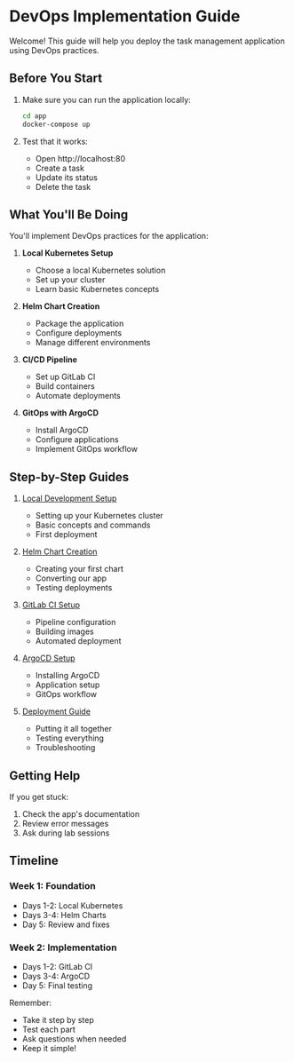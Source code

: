 # DevOps Implementation Guide

Welcome! This guide will help you deploy the task management application using DevOps practices.

## Before You Start

1. Make sure you can run the application locally:
   ```bash
   cd app
   docker-compose up
   ```

2. Test that it works:
   - Open http://localhost:80
   - Create a task
   - Update its status
   - Delete the task

## What You'll Be Doing

You'll implement DevOps practices for the application:

1. **Local Kubernetes Setup**
   - Choose a local Kubernetes solution
   - Set up your cluster
   - Learn basic Kubernetes concepts

2. **Helm Chart Creation**
   - Package the application
   - Configure deployments
   - Manage different environments

3. **CI/CD Pipeline**
   - Set up GitLab CI
   - Build containers
   - Automate deployments

4. **GitOps with ArgoCD**
   - Install ArgoCD
   - Configure applications
   - Implement GitOps workflow

## Step-by-Step Guides

1. [Local Development Setup](./01-local-setup.md)
   - Setting up your Kubernetes cluster
   - Basic concepts and commands
   - First deployment

2. [Helm Chart Creation](./02-helm-charts.md)
   - Creating your first chart
   - Converting our app
   - Testing deployments

3. [GitLab CI Setup](./03-gitlab-ci.md)
   - Pipeline configuration
   - Building images
   - Automated deployment

4. [ArgoCD Setup](./04-argocd-setup.md)
   - Installing ArgoCD
   - Application setup
   - GitOps workflow

5. [Deployment Guide](./05-deployment.md)
   - Putting it all together
   - Testing everything
   - Troubleshooting

## Getting Help

If you get stuck:
1. Check the app's documentation
2. Review error messages
3. Ask during lab sessions

## Timeline

### Week 1: Foundation
- Days 1-2: Local Kubernetes
- Days 3-4: Helm Charts
- Day 5: Review and fixes

### Week 2: Implementation
- Days 1-2: GitLab CI
- Days 3-4: ArgoCD
- Day 5: Final testing

Remember:
- Take it step by step
- Test each part
- Ask questions when needed
- Keep it simple!
